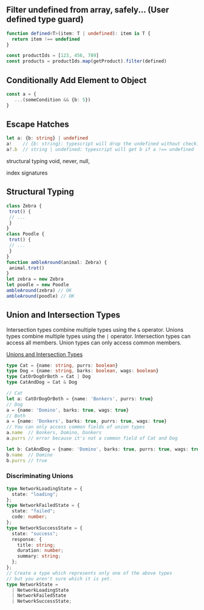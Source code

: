 ## Filter undefined from array, safely... (User defined type guard)
```typescript
function defined<T>(item: T | undefined): item is T {
  return item !== undefined
}

const productIds = [123, 456, 789]
const products = productIds.map(getProduct).filter(defined)
```

## Conditionally Add Element to Object
```typescript
const a = {
   ...(someCondition && {b: 5})
}
```

## Escape Hatches
```typescript
let a: {b: string} | undefined
a!    // {b: string}: typescript will drop the undefined without checking
a?.b  // string | undefined: typescript will get b if a !== undefined
```



structural typing
void, never, null, 

index signatures

## Structural Typing
```typescript
class Zebra {
 trot() {
 // ...
 }
}
class Poodle {
 trot() {
 // ...
 }
}
function ambleAround(animal: Zebra) {
 animal.trot()
}
let zebra = new Zebra
let poodle = new Poodle
ambleAround(zebra) // OK
ambleAround(poodle) // OK
```

## Union and Intersection Types
Intersection types combine multiple types using the `&` operator. Unions types combine multiple types using the `|` operator. Intersection types can access all members. Union types can only access common members.

[Unions and Intersection Types](https://www.typescriptlang.org/docs/handbook/unions-and-intersections.html)

```typescript
type Cat = {name: string, purrs: boolean}
type Dog = {name: string, barks: boolean, wags: boolean}
type CatOrDogOrBoth = Cat | Dog
type CatAndDog = Cat & Dog

// Cat
let a: CatOrDogOrBoth = {name: 'Bonkers', purrs: true}
// Dog
a = {name: 'Domino', barks: true, wags: true}
// Both
a = {name: 'Donkers', barks: true, purrs: true, wags: true}
// You can only access common fields of union types
a.name  // Bonkers, Domino, Donkers
a.purrs // error because it's not a common field of Cat and Dog

let b: CatAndDog = {name: 'Domino', barks: true, purrs: true, wags: true}
b.name  // Domino
b.purrs // true
```

### Discriminating Unions
```typescript
type NetworkLoadingState = {
  state: "loading";
};
type NetworkFailedState = {
  state: "failed";
  code: number;
};
type NetworkSuccessState = {
  state: "success";
  response: {
    title: string;
    duration: number;
    summary: string;
  };
};
// Create a type which represents only one of the above types
// but you aren't sure which it is yet.
type NetworkState =
  | NetworkLoadingState
  | NetworkFailedState
  | NetworkSuccessState;
```
